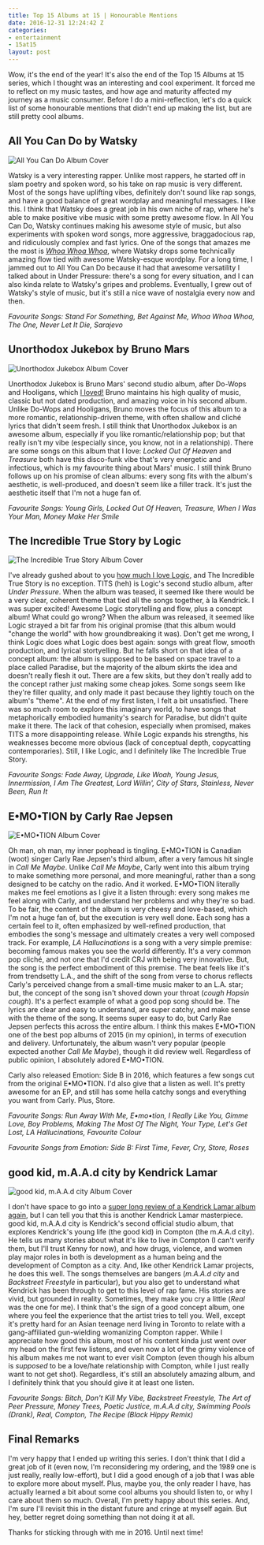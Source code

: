 ```yaml
---
title: Top 15 Albums at 15 | Honourable Mentions
date: 2016-12-31 12:24:42 Z
categories:
- entertainment
- 15at15
layout: post
---
```


Wow, it's the end of the year! It's also the end of the Top 15 Albums at 15 series, which I thought was an interesting and cool experiment. It forced me to reflect on my music tastes, and how age and maturity affected my journey as a music consumer. Before I do a mini-reflection, let's do a quick list of some honourable mentions that didn't end up making the list, but are still pretty cool albums.


## All You Can Do by Watsky

![All You Can Do Album Cover]({{site.baseurl}}/img/albums/all-you-can-do.jpg)

Watsky is a very interesting rapper. Unlike most rappers, he started off in slam poetry and spoken word, so his take on rap music is very different. Most of the songs have uplifting vibes, definitely don't sound like rap songs, and have a good balance of great wordplay and meaningful messages. I like this. I think that Watsky does a great job in his own niche of rap, where he's able to make positive vibe music with some pretty awesome flow. In All You Can Do, Watsky continues making his awesome style of music, but also experiments with spoken word songs, more aggressive, braggadocious rap, and ridiculously complex and fast lyrics. One of the songs that amazes me the most is [*Whoa Whoa Whoa*](https://www.youtube.com/watch?v=XVQOhIVcMj0), where Watsky drops some technically amazing flow tied with awesome Watsky-esque wordplay. For a long time, I jammed out to All You Can Do because it had that awesome versatility I talked about in Under Pressure: there's a song for every situation, and I can also kinda relate to Watsky's gripes and problems. Eventually, I grew out of Watsky's style of music, but it's still a nice wave of nostalgia every now and then.

*Favourite Songs: Stand For Something, Bet Against Me, Whoa Whoa Whoa, The One, Never Let It Die, Sarajevo*

## Unorthodox Jukebox by Bruno Mars

![Unorthodox Jukebox Album Cover]({{site.baseurl}}/img/albums/unorthodox-jukebox.jpg)

Unorthodox Jukebox is Bruno Mars' second studio album, after Do-Wops and Hooligans, which [I loved!]({{site.baseurl}}/15at15/2016/10/14/top-15-at-15-part-ten.html) Bruno maintains his high quality of music, classic but not dated production, and amazing voice in his second album. Unlike Do-Wops and Hooligans, Bruno moves the focus of this album to a more romantic, relationship-driven theme, with often shallow and cliché lyrics that didn't seem fresh. I still think that Unorthodox Jukebox is an awesome album, especially if you like romantic/relationship pop; but that really isn't my vibe (especially since, you know, not in a relationship). There are some songs on this album that I love: *Locked Out Of Heaven* and *Treasure* both have this disco-funk vibe that's very energetic and infectious, which is my favourite thing about Mars' music. I still think Bruno follows up on his promise of clean albums: every song fits with the album's aesthetic, is well-produced, and doesn't seem like a filler track. It's just the aesthetic itself that I'm not a huge fan of.

*Favourite Songs: Young Girls, Locked Out Of Heaven, Treasure, When I Was Your Man, Money Make Her Smile*

## The Incredible True Story by Logic

![The Incredible True Story Album Cover]({{site.baseurl}}/img/albums/the-incredible-true-story.jpg)

I've already gushed about to you [how much I love Logic]({{site.baseurl}}/15at15/2016/12/27/top-15-at-15-part-fifteen.html), and The Incredible True Story is no exception. TITS (heh) is Logic's second studio album, after *Under Pressure*. When the album was teased, it seemed like there would be a very clear, coherent theme that tied all the songs together, à la Kendrick. I was super excited! Awesome Logic storytelling and flow, plus a concept album! What could go wrong? When the album was released, it seemed like Logic strayed a bit far from his original promise (that this album would "change the world" with how groundbreaking it was). Don't get me wrong, I think Logic does what Logic does best again: songs with great flow, smooth production, and lyrical stortyelling. But he falls short on that idea of a concept album: the album is supposed to be based on space travel to a place called Paradise, but the majority of the album skirts the idea and doesn't really flesh it out. There are a few skits, but they don't really add to the concept rather just making some cheap jokes. Some songs seem like they're filler quality, and only made it past because they lightly touch on the album's "theme". At the end of my first listen, I felt a bit unsatisfied. There was so much room to explore this imaginary world, to have songs that metaphorically embodied humanity's search for Paradise, but didn't quite make it there. The lack of that cohesion, especially when promised, makes TITS a more disappointing release. While Logic expands his strengths, his weaknesses become more obvious (lack of conceptual depth, copycatting contemporaries). Still, I like Logic, and I definitely like The Incredible True Story.

*Favourite Songs: Fade Away, Upgrade, Like Woah, Young Jesus, Innermission, I Am The Greatest, Lord Willin', City of Stars, Stainless, Never Been, Run It*

## E•MO•TION by Carly Rae Jepsen

![E•MO•TION Album Cover]({{site.baseurl}}/img/albums/emotion.jpg)

Oh man, oh man, my inner pophead is tingling. E•MO•TION is Canadian (woot) singer Carly Rae Jepsen's third album, after a very famous hit single in *Call Me Maybe*. Unlike *Call Me Maybe*, Carly went into this album trying to make something more personal, and more meaningful, rather than a song designed to be catchy on the radio. And it worked. E•MO•TION literally makes me feel emotions as I give it a listen through: every song makes me feel along with Carly, and understand her problems and why they're so bad. To be fair, the content of the album is very cheesy and love-based, which I'm not a huge fan of, but the execution is very well done. Each song has a certain feel to it, often emphasized by well-refined production, that embodies the song's message and ultimately creates a very well composed track. For example, *LA Hallucinations* is a song with a very simple premise: becoming famous makes you see the world differently. It's a very common pop cliché, and not one that I'd credit CRJ with being very innovative. But, the song is the perfect embodiment of this premise. The beat feels like it's from trendsetty L.A., and the shift of the song from verse to chorus reflects Carly's perceived change from a small-time music maker to an L.A. star; but, the concept of the song isn't shoved down your throat (*cough Hopsin cough*). It's a perfect example of what a good pop song should be. The lyrics are clear and easy to understand, are super catchy, and make sense with the theme of the song. It seems super easy to do, but Carly Rae Jepsen perfects this across the entire album. I think this makes E•MO•TION one of the best pop albums of 2015 (in my opinion), in terms of execution and delivery. Unfortunately, the album wasn't very popular (people expected another *Call Me Maybe*), though it did review well. Regardless of public opinion, I absolutely adored E•MO•TION.

Carly also released Emotion: Side B in 2016, which features a few songs cut from the original E•MO•TION. I'd also give that a listen as well. It's pretty awesome for an EP, and still has some hella catchy songs and everything you want from Carly. Plus, Store.

*Favourite Songs: Run Away With Me, E•mo•tion, I Really Like You, Gimme Love, Boy Problems, Making The Most Of The Night, Your Type, Let's Get Lost, LA Hallucinations, Favourite Colour*

*Favourite Songs from Emotion: Side B: First Time, Fever, Cry, Store, Roses*

## good kid, m.A.A.d city by Kendrick Lamar

![good kid, m.A.A.d city Album Cover]({{site.baseurl}}/img/albums/good-kid-maad-city.jpg)

I don't have space to go into a [super long review of a Kendrick Lamar album again]({{site.baseurl}}/15at15/2016/12/10/top-15-at-15-part-thirteen.html), but I can tell you that this is another Kendrick Lamar masterpiece. good kid, m.A.A.d city is Kendrick's second official studio album, that explores Kendrick's young life (the good kid) in Compton (the m.A.A.d city). He tells us many stories about what it's like to live in Compton (I can't verify them, but I'll trust Kenny for now), and how drugs, violence, and women play major roles in both is development as a human being and the development of Compton as a city. And, like other Kendrick Lamar projects, he does this well. The songs themselves are bangers (*m.A.A.d city* and *Backstreet Freestyle* in particular), but you also get to understand what Kendrick has been through to get to this level of rap fame. His stories are vivid, but grounded in reality. Sometimes, they make you cry a little (*Real* was the one for me). I think that's the sign of a good concept album, one where you feel the experience that the artist tries to tell you. Well, except it's pretty hard for an Asian teenage nerd living in Toronto to relate with a gang-affiliated gun-wielding womanizing Compton rapper. While I appreciate how good this album, most of his content kinda just went over my head on the first few listens, and even now a lot of the grimy violence of his album makes me not want to ever visit Compton (even though his album is *supposed* to be a love/hate relationship with Compton, while I just really want to not get shot). Regardless, it's still an absolutely amazing album, and I definitely think that you should give it at least one listen.

*Favourite Songs: Bitch, Don't Kill My Vibe, Backstreet Freestyle, The Art of Peer Pressure, Money Trees, Poetic Justice, m.A.A.d city, Swimming Pools (Drank), Real, Compton, The Recipe (Black Hippy Remix)*

## Final Remarks

I'm very happy that I ended up writing this series. I don't think that I did a great job of it (even now, I'm reconsidering my ordering, and the 1989 one is just really, really low-effort), but I did a good enough of a job that I was able to explore more about myself. Plus, maybe you, the only reader I have, has actually learned a bit about some cool albums you should listen to, or why I care about them so much. Overall, I'm pretty happy about this series. And, I'm sure I'll revisit this in the distant future and cringe at myself again. But hey, better regret doing something than not doing it at all.

Thanks for sticking through with me in 2016. Until next time!
